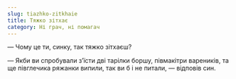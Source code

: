 ```yaml
---
slug: tiazhko-zitkhaie
title: Тяжко зітхає
category: Ні грач, ні помагач
---
```

— Чому це ти, синку, так тяжко зітхаєш?

— Якби ви спробували з’їсти дві тарілки боршу, півмакітри вареників, та ще півглечика ряжанки випили, так ви б і не питали, — відповів син.
